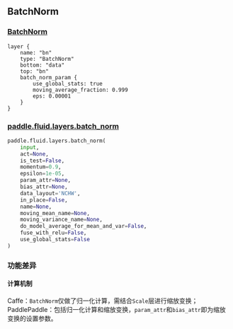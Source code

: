 ## BatchNorm


### [BatchNorm](http://caffe.berkeleyvision.org/tutorial/layers/batchnorm.html)
```
layer {
    name: "bn"
    type: "BatchNorm"
    bottom: "data"
    top: "bn"
    batch_norm_param {
        use_global_stats: true
    	moving_average_fraction: 0.999
    	eps: 0.00001
    }
}
```


### [paddle.fluid.layers.batch_norm](http://paddlepaddle.org/documentation/docs/zh/1.3/api_cn/layers_cn.html#permalink-36-batch_norm)
```python
paddle.fluid.layers.batch_norm(
    input, 
    act=None, 
    is_test=False, 
    momentum=0.9, 
    epsilon=1e-05, 
    param_attr=None, 
    bias_attr=None, 
    data_layout='NCHW', 
    in_place=False, 
    name=None, 
    moving_mean_name=None, 
    moving_variance_name=None, 
    do_model_average_for_mean_and_var=False, 
    fuse_with_relu=False, 
    use_global_stats=False
)
```  

### 功能差异
#### 计算机制
Caffe：`BatchNorm`仅做了归一化计算，需结合`Scale`层进行缩放变换；  
PaddlePaddle：包括归一化计算和缩放变换，`param_attr`和`bias_attr`即为缩放变换的设置参数。
